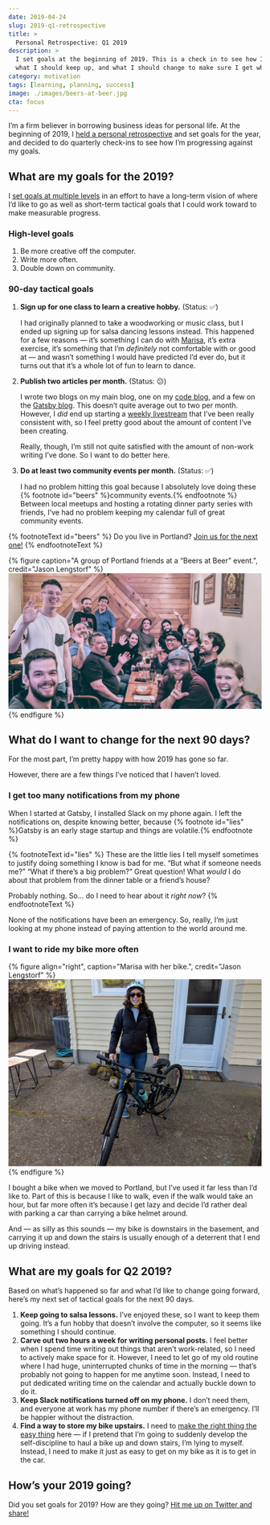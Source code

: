 ```yaml
---
date: 2019-04-24
slug: 2019-q1-retrospective
title: >
  Personal Retrospective: Q1 2019
description: >
  I set goals at the beginning of 2019. This is a check in to see how I’m doing, 
  what I should keep up, and what I should change to make sure I get where I want to go.
category: motivation
tags: [learning, planning, success]
image: ./images/beers-at-beer.jpg
cta: focus
---
```


I’m a firm believer in borrowing business ideas for personal life. At the beginning of 2019, I [held a personal retrospective](/2018-personal-retrospective/) and set goals for the year, and decided to do quarterly check-ins to see how I’m progressing against my goals.

## What are my goals for the 2019?

I [set goals at multiple levels](/level-setting/) in an effort to have a long-term vision of where I’d like to go as well as short-term tactical goals that I could work toward to make measurable progress.

### High-level goals

1. Be more creative off the computer.
2. Write more often.
3. Double down on community.

### 90-day tactical goals

1.  **Sign up for one class to learn a creative hobby.** (Status: ✅)

    I had originally planned to take a woodworking or music class, but I ended up signing up for salsa dancing lessons instead. This happened for a few reasons — it’s something I can do with [Marisa](https://marisamorby.com), it’s extra exercise, it’s something that I’m _definitely_ not comfortable with or good at — and wasn’t something I would have predicted I’d ever do, but it turns out that it’s a whole lot of fun to learn to dance.

2.  **Publish two articles per month.** (Status: 😕)

    I wrote two blogs on my main blog, one on my [code blog](https://www.learnwithjason.dev/), and a few on the [Gatsby blog](https://www.gatsbyjs.org/contributors/jason-lengstorf/). This doesn’t quite average out to two per month. However, I _did_ end up starting a [weekly livestream](https://twitch.tv/jlengstorf) that I’ve been really consistent with, so I feel pretty good about the amount of content I’ve been creating.

    Really, though, I’m still not quite satisfied with the amount of non-work writing I’ve done. So I want to do better here.

3.  **Do at least two community events per month.** (Status: ✅)

    I had no problem hitting this goal because I absolutely love doing these {% footnote id="beers" %}community events.{% endfootnote %} Between local meetups and hosting a rotating dinner party series with friends, I’ve had no problem keeping my calendar full of great community events.

{% footnoteText id="beers" %}
  Do you live in Portland? [Join us for the next one!](https://jason.energy/food-with-friends)
{% endfootnoteText %}

{% figure
  caption="A group of Portland friends at a “Beers at Beer” event.",
  credit="Jason Lengstorf"
%}
  ![Portland friends at a Beers at Beer event.](./images/beers-at-beer.jpg)
{% endfigure %}

## What do I want to change for the next 90 days?

For the most part, I’m pretty happy with how 2019 has gone so far.

However, there are a few things I’ve noticed that I haven’t loved.

### I get too many notifications from my phone

When I started at Gatsby, I installed Slack on my phone again. I left the notifications on, despite knowing better, because {% footnote id="lies" %}Gatsby is an early stage startup and things are volatile.{% endfootnote %}

{% footnoteText id="lies" %}
  These are the little lies I tell myself sometimes to justify doing something I know is bad for me. “But what if someone needs me?” “What if there’s a big problem?” Great question! What _would_ I do about that problem from the dinner table or a friend’s house?

  Probably nothing. So... do I need to hear about it _right now_?
{% endfootnoteText %}

None of the notifications have been an emergency. So, really, I’m just looking at my phone instead of paying attention to the world around me.

### I want to ride my bike more often

{% figure
  align="right",
  caption="Marisa with her bike.",
  credit="Jason Lengstorf"
%}
  ![Marisa with her bike.](./images/bike.jpg)
{% endfigure %}

I bought a bike when we moved to Portland, but I’ve used it far less than I’d like to. Part of this is because I like to walk, even if the walk would take an hour, but far more often it’s because I get lazy and decide I’d rather deal with parking a car than carrying a bike helmet around.

And — as silly as this sounds — my bike is downstairs in the basement, and carrying it up and down the stairs is usually enough of a deterrent that I end up driving instead.

## What are my goals for Q2 2019?

Based on what’s happened so far and what I’d like to change going forward, here’s my next set of tactical goals for the next 90 days.

1. **Keep going to salsa lessons.** I’ve enjoyed these, so I want to keep them going. It’s a fun hobby that doesn’t involve the computer, so it seems like something I should continue.
2. **Carve out two hours a week for writing personal posts.** I feel better when I spend time writing out things that aren’t work-related, so I need to actively make space for it. However, I need to let go of my old routine where I had huge, uninterrupted chunks of time in the morning — that’s probably not going to happen for me anytime soon. Instead, I need to put dedicated writing time on the calendar and actually buckle down to do it.
3. **Keep Slack notifications turned off on my phone.** I don’t need them, and everyone at work has my phone number if there’s an emergency. I’ll be happier without the distraction.
4. **Find a way to store my bike upstairs.** I need to [make the right thing the easy thing](/right-thing-easy-thing/) here — if I pretend that I’m going to suddenly develop the self-discipline to haul a bike up and down stairs, I’m lying to myself. Instead, I need to make it just as easy to get on my bike as it is to get in the car.

## How’s your 2019 going?

Did you set goals for 2019? How are they going? [Hit me up on Twitter and share!](https://twitter.com/intent/tweet?url=https://lengstorf.com/2019-q1-retrospective/)
